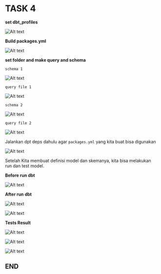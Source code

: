 # TASK 4

**set dbt_profiles**

![Alt text](image.png)

**Build packages.yml**

![Alt text](image-6.png)

**set folder and make query and schema**

`schema 1`

![Alt text](image-1.png)

`query file 1`

![Alt text](image-2.png)

`schema 2`

![Alt text](image-7.png)

`query file 2`

![Alt text](image-4.png)

Jalankan dpt deps dahulu agar `packages.yml` yang kita buat bisa digunakan

![Alt text](image-9.png)

Setelah Kita membuat definisi model dan skemanya, kita bisa melakukan run dan test model.

**Before run dbt**

![Alt text](image-3.png)

**After run dbt**

![Alt text](image-5.png)

![Alt text](image-8.png)

**Tests Result**

![Alt text](image-10.png)

![Alt text](image-11.png)

![Alt text](image-12.png)

## END





